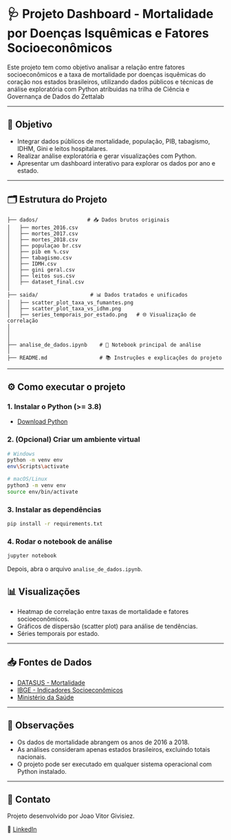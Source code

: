 # 🩺 Projeto Dashboard - Mortalidade por Doenças Isquêmicas e Fatores Socioeconômicos

Este projeto tem como objetivo analisar a relação entre fatores socioeconômicos e a taxa de mortalidade por doenças isquêmicas do coração nos estados brasileiros, utilizando dados públicos e técnicas de análise exploratória com Python atribuidas na trilha de Ciência e Governança de Dados do Zettalab

---

## 🧠 Objetivo

- Integrar dados públicos de mortalidade, população, PIB, tabagismo, IDHM, Gini e leitos hospitalares.
- Realizar análise exploratória e gerar visualizações com Python.
- Apresentar um dashboard interativo para explorar os dados por ano e estado.

---

## 🗂️ Estrutura do Projeto

```
├── dados/                # 📥 Dados brutos originais
│   ├── mortes_2016.csv
│   ├── mortes_2017.csv
│   ├── mortes_2018.csv
│   ├── populaçao br.csv
│   ├── pib em %.csv
│   ├── tabagismo.csv
│   ├── IDMH.csv
│   ├── gini geral.csv
│   ├── leitos sus.csv
│   ├── dataset_final.csv
│
├── saida/                 # 📊 Dados tratados e unificados
│   ├── scatter_plot_taxa_vs_fumantes.png
│   ├── scatter_plot_taxa_vs_idhm.png
│   ├── series_temporais_por_estado.png   # 🌐 Visualização de correlação
│
│  
│
├── analise_de_dados.ipynb    # 📓 Notebook principal de análise
│
├── README.md                 # 📚 Instruções e explicações do projeto

```

---

## ⚙️ Como executar o projeto

### 1. Instalar o Python (>= 3.8)
- [Download Python](https://www.python.org/downloads/)

### 2. (Opcional) Criar um ambiente virtual

```bash
# Windows
python -m venv env
env\Scripts\activate

# macOS/Linux
python3 -m venv env
source env/bin/activate
```

### 3. Instalar as dependências

```bash
pip install -r requirements.txt
```

### 4. Rodar o notebook de análise

```bash
jupyter notebook
```

Depois, abra o arquivo `analise_de_dados.ipynb`.


## 📊 Visualizações

- Heatmap de correlação entre taxas de mortalidade e fatores socioeconômicos.
- Gráficos de dispersão (scatter plot) para análise de tendências.
- Séries temporais por estado.

---

## 📥 Fontes de Dados

- [DATASUS - Mortalidade](http://tabnet.datasus.gov.br/)
- [IBGE - Indicadores Socioeconômicos](https://www.ibge.gov.br/)
- [Ministério da Saúde](https://datasus.saude.gov.br/)

---

## 📌 Observações

- Os dados de mortalidade abrangem os anos de 2016 a 2018.
- As análises consideram apenas estados brasileiros, excluindo totais nacionais.
- O projeto pode ser executado em qualquer sistema operacional com Python instalado.

---

## 🤝 Contato

Projeto desenvolvido por Joao Vitor Givisiez.

🔗 [LinkedIn](https://linkedin.com/in/joão-vitor-givisiez-lessa)
